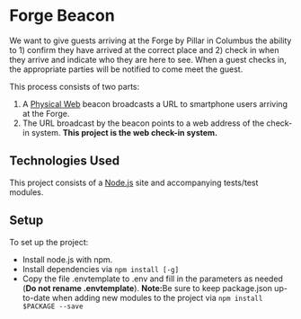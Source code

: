 Forge Beacon
============
We want to give guests arriving at the Forge by Pillar in Columbus the ability to 1) confirm they have arrived at the correct place and 2) check in when they arrive and indicate who they are here to see. When a guest checks in, the appropriate parties will be notified to come meet the guest.

This process consists of two parts:
1. A [Physical Web](https://google.github.io/physical-web/) beacon broadcasts a URL to smartphone users arriving at the Forge.
2. The URL broadcast by the beacon points to a web address of the check-in system. <b>This project is the web check-in system.</b>

Technologies Used
---------------
This project consists of a [Node.js](https://nodejs.org) site and accompanying tests/test modules.

Setup
---------------
To set up the project:
* Install node.js with npm.
* Install dependencies via <code>npm install [-g]</code>
* Copy the file .envtemplate to .env and fill in the parameters as needed (<b>Do not rename .envtemplate</b>).
<b>Note:</b>Be sure to keep package.json up-to-date when adding new modules to the project via <code>npm install $PACKAGE --save</code>
